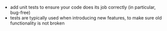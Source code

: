 * add unit tests to ensure your code does its job correctly (in particular, bug-free)
* tests are typically used when introducing new features, to make sure old functionality is not broken
